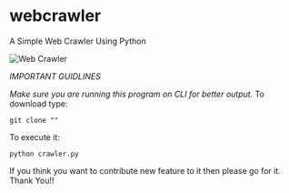 # webcrawler
A Simple Web Crawler Using Python 


![Web Crawler](https://user-images.githubusercontent.com/49448018/68621539-09bbf400-04f6-11ea-9883-1809ee4d4369.jpg)


*IMPORTANT GUIDLINES*

_Make sure you are running this program on CLI for better output._
To download type:

```git clone ""```

To execute it:

```python crawler.py```


 
If you think you want to contribute new feature to it then please go for it.
Thank You!!
